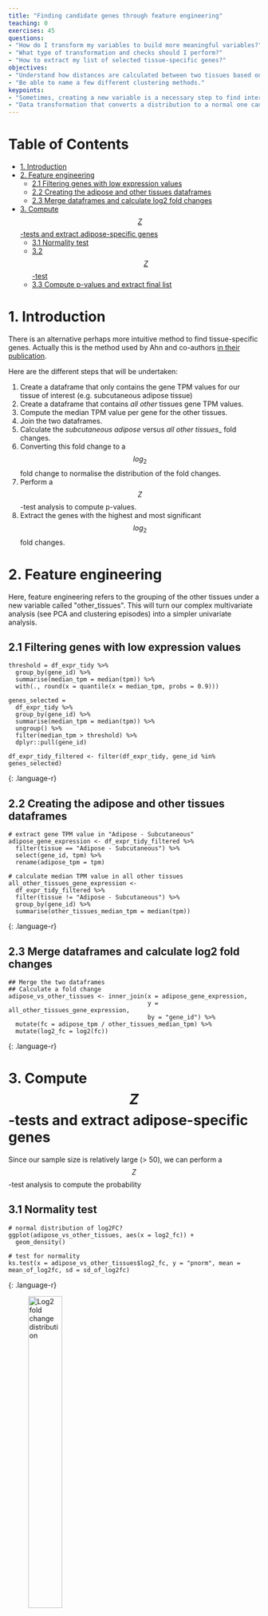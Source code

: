 ```yaml
---
title: "Finding candidate genes through feature engineering"
teaching: 0
exercises: 45
questions:
- "How do I transform my variables to build more meaningful variables?"
- "What type of transformation and checks should I perform?"
- "How to extract my list of selected tissue-specific genes?"
objectives:
- "Understand how distances are calculated between two tissues based on their gene expression profile."
- "Be able to name a few different clustering methods."
keypoints:
- "Sometimes, creating a new variable is a necessary step to find interesting leads in a dataset."
- "Data transformation that converts a distribution to a normal one can benefit to one's analysis. "
---
```


# Table of Contents

<!-- MarkdownTOC autolink="True" -->

- [1. Introduction](#1-introduction)
- [2. Feature engineering](#2-feature-engineering)
  - [2.1 Filtering genes with low expression values](#21-filtering-genes-with-low-expression-values)
  - [2.2 Creating the adipose and other tissues dataframes](#22-creating-the-adipose-and-other-tissues-dataframes)
  - [2.3 Merge dataframes and calculate log2 fold changes](#23-merge-dataframes-and-calculate-log2-fold-changes)
- [3. Compute $$Z$$-tests and extract adipose-specific  genes](#3-compute-%24%24z%24%24-tests-and-extract-adipose-specific-genes)
  - [3.1 Normality test](#31-normality-test)
  - [3.2 $$Z$$-test](#32-%24%24z%24%24-test)
  - [3.3 Compute p-values and extract final list](#33-compute-p-values-and-extract-final-list)

<!-- /MarkdownTOC -->

# 1. Introduction


There is an alternative perhaps more intuitive method to find tissue-specific genes. Actually this is the method used by Ahn and co-authors [in their publication](https://www.nature.com/articles/s41598-019-39582-8). 

Here are the different steps that will be undertaken:
1. Create a dataframe that only contains the gene TPM values for our tissue of interest (e.g. subcutaneous adipose tissue)
2. Create a dataframe that contains _all other_ tissues gene TPM values. 
3. Compute the median TPM value per gene for the other tissues. 
4. Join the two dataframes. 
5. Calculate the _subcutaneous adipose_ versus _all other tissues__ fold changes. 
6. Converting this fold change to a $$log_{2}$$ fold change to normalise the distribution of the fold changes. 
7. Perform a $$Z$$-test analysis to compute p-values.
8. Extract the genes with the highest and most significant $$log_{2}$$ fold changes.  

# 2. Feature engineering

Here, feature engineering refers to the grouping of the other tissues under a new variable called "other_tissues". This will turn our complex multivariate analysis (see PCA and clustering episodes) into a simpler univariate analysis. 

## 2.1 Filtering genes with low expression values

~~~
threshold = df_expr_tidy %>% 
  group_by(gene_id) %>% 
  summarise(median_tpm = median(tpm)) %>% 
  with(., round(x = quantile(x = median_tpm, probs = 0.9)))

genes_selected = 
  df_expr_tidy %>% 
  group_by(gene_id) %>% 
  summarise(median_tpm = median(tpm)) %>% 
  ungroup() %>% 
  filter(median_tpm > threshold) %>% 
  dplyr::pull(gene_id)

df_expr_tidy_filtered <- filter(df_expr_tidy, gene_id %in% genes_selected)
~~~
{: .language-r}

## 2.2 Creating the adipose and other tissues dataframes
~~~
# extract gene TPM value in "Adipose - Subcutaneous"  
adipose_gene_expression <- df_expr_tidy_filtered %>% 
  filter(tissue == "Adipose - Subcutaneous") %>% 
  select(gene_id, tpm) %>% 
  rename(adipose_tpm = tpm)

# calculate median TPM value in all other tissues
all_other_tissues_gene_expression <- 
  df_expr_tidy_filtered %>% 
  filter(tissue != "Adipose - Subcutaneous") %>% 
  group_by(gene_id) %>% 
  summarise(other_tissues_median_tpm = median(tpm))
~~~
{: .language-r}

## 2.3 Merge dataframes and calculate log2 fold changes
~~~
## Merge the two dataframes
## Calculate a fold change
adipose_vs_other_tissues <- inner_join(x = adipose_gene_expression, 
                                       y = all_other_tissues_gene_expression, 
                                       by = "gene_id") %>% 
  mutate(fc = adipose_tpm / other_tissues_median_tpm) %>% 
  mutate(log2_fc = log2(fc)) 
~~~
{: .language-r}

# 3. Compute $$Z$$-tests and extract adipose-specific  genes 



Since our sample size is relatively large (> 50), we can perform a $$Z$$-test analysis to compute the probability 

## 3.1 Normality test

~~~
# normal distribution of log2FC?
ggplot(adipose_vs_other_tissues, aes(x = log2_fc)) +
  geom_density()

# test for normality
ks.test(x = adipose_vs_other_tissues$log2_fc, y = "pnorm", mean = mean_of_log2fc, sd = sd_of_log2fc)
~~~
{: .language-r}

<figure>
  <img src="../img/05-log2-fc-distribution.png" alt="Log2 fold change distribution" style="width:40%">
  <figcaption>Distrinbution of gene log2 fold changes</figcaption>
</figure> 

The [Kolmogorov–Smirnov test](https://en.wikipedia.org/wiki/Kolmogorov%E2%80%93Smirnov_test) that compares the observed distribution of the $$log_{2}$$ fold change to its theoretical normal distribution (based on its observed mean and variance). The _null_ hypothesis stipulates that the observed distribution are drawn from its theoretical normal distribution. A large $$D$$ score will convert to a small p-value therefore suggesting that the distribution significantly deviates from its theoretical normal distribution.     

~~~
One-sample Kolmogorov-Smirnov test

data:  adipose_vs_other_tissues$log2_fc
D = 0.14537, p-value < 2.2e-16
alternative hypothesis: two-sided

~~~
{: .output}


Although our data is not strictly normal _sensu stricto_, we will assume it is for demonstration purposes and since a high $$log_{2}$$ will nethertheless indicate a high expression in subcutaneous adipose tissue.


## 3.2 $$Z$$-test

The $$Z$$-test can be used to test whether an observed $$log_{2}$$ fold change is significantly different from the population average $$log_{2}$$ fold changes. To perform this analysis, we can compute the $$Z$$-score for each of the $$log_{2}$$. In turn, this allows to convert this score to a probability for each of the individual gene fold change.   

~~~
# calculate Z-score 
mean_of_log2fc <- with(data = adipose_vs_other_tissues, mean(log2_fc))
sd_of_log2fc <- with(data = adipose_vs_other_tissues, sd(log2_fc))

adipose_vs_other_tissues$zscore <- map_dbl(
  adipose_vs_other_tissues$log2_fc, 
  function(x) (x - mean_of_log2fc) / sd_of_log2fc
  )
~~~
{: .language-r}

## 3.3 Compute p-values and extract final list

Here, p-values will be extracted using a one-tailed p-value since we want log2 fold changes higher than 
~~~
# filter fc > 0 + calculate one-sided p-value
adipose_specific_genes = 
  adipose_vs_other_tissues %>%  
  filter(log2_fc > 0) %>%                   # FC superior to 1
  mutate(pval = 1 - pnorm(zscore)) %>%      # one-tailed p-value
  filter(pval < 0.01) %>% 
  arrange(desc(log2_fc))

head(adipose_specific_genes, n = 10)
~~~
{: .language-r}

This yields the top 10 genes which should ideally
~~~
# A tibble: 10 x 7
   gene_id           adipose_tpm other_tissues_median_tpm    fc log2_fc zscore     pval
   <chr>                   <dbl>                    <dbl> <dbl>   <dbl>  <dbl>    <dbl>
 1 ENSG00000170323.4       5946.                     17.7 336.     8.39  12.1  0.      
 2 ENSG00000196616.8       1302                      60.0  21.7    4.44   6.16 3.54e-10
 3 ENSG00000165507.8       1019                      59.8  17.0    4.09   5.64 8.47e- 9
 4 ENSG00000197766.3       2090.                    129.   16.2    4.02   5.53 1.60e- 8
 5 ENSG00000131471.2        320.                     19.9  16.0    4.00   5.51 1.79e- 8
 6 ENSG00000174807.3        374.                     23.8  15.8    3.98   5.47 2.19e- 8
 7 ENSG00000167772.7        221.                     17.3  12.7    3.67   5.02 2.65e- 7
 8 ENSG00000147872.5        326.                     27.0  12.1    3.59   4.90 4.77e- 7
 9 ENSG00000145824.8        518.                     46.3  11.2    3.48   4.73 1.10e- 6
10 ENSG00000008394.8        168.                     16.0  10.5    3.39   4.59 2.17e- 6
~~~
{: .language-r}

<br>

> ## Exercise
> Navigate to the [GTEx portal](https://www.gtexportal.org/home/) and search for additional information about these genes.
{: .challenge}


